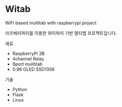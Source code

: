 # Witab
WiFi based multitab with raspberrypi project

라즈베리파이를 이용한 와이파이 기반 멀티탭 프로젝트입니다.

재료
- RaspberryPi 3B
- 4channel Relay
- 6port mulititab
- 0.96 OLED SSD1306

기술
- Python
- Flask
- Linux
